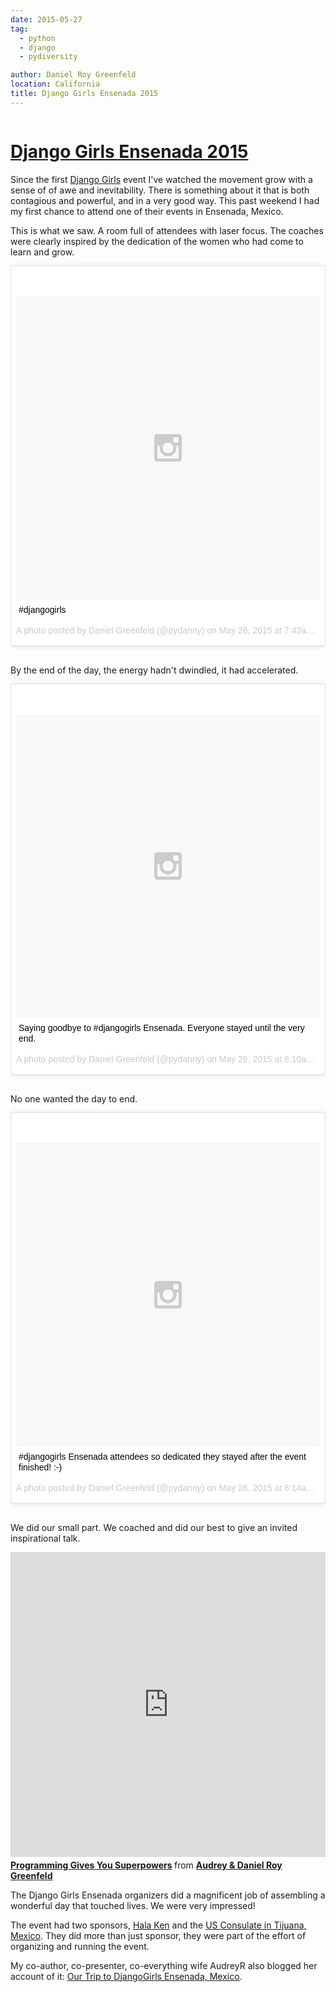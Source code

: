 ```yaml
---
date: 2015-05-27
tag:
  - python
  - django
  - pydiversity

author: Daniel Roy Greenfeld
location: California
title: Django Girls Ensenada 2015
---
```


<div class="twelve wide column">
  <h1 class="ui block header">
    <div class="content">
      <a href="/django-girls-ensenada-2015 ">Django Girls Ensenada 2015</a>
    </div>
  </h1>
  <p>
    Since the first
    <a href="http://djangogirls.org/" target="_blank">Django Girls</a> event
    I've watched the movement grow with a sense of of awe and inevitability.
    There is something about it that is both contagious and powerful, and in a
    very good way. This past weekend I had my first chance to attend one of
    their events in Ensenada, Mexico.
  </p>
  <p>
    This is what we saw. A room full of attendees with laser focus. The coaches
    were clearly inspired by the dedication of the women who had come to learn
    and grow.
  </p>
  <blockquote
    class="instagram-media"
    data-instgrm-captioned=""
    data-instgrm-version="4"
    style=" background:#FFF; border:0; border-radius:3px; box-shadow:0 0 1px 0 rgba(0,0,0,0.5),0 1px 10px 0 rgba(0,0,0,0.15); margin: 1px; max-width:658px; padding:0; width:99.375%; width:-webkit-calc(100% - 2px); width:calc(100% - 2px);"
  >
    <div style="padding:8px;">
      <div
        style=" background:#F8F8F8; line-height:0; margin-top:40px; padding:50% 0; text-align:center; width:100%;"
      >
        <div
          style=" background:url(data:image/png;base64,iVBORw0KGgoAAAANSUhEUgAAACwAAAAsCAMAAAApWqozAAAAGFBMVEUiIiI9PT0eHh4gIB4hIBkcHBwcHBwcHBydr+JQAAAACHRSTlMABA4YHyQsM5jtaMwAAADfSURBVDjL7ZVBEgMhCAQBAf//42xcNbpAqakcM0ftUmFAAIBE81IqBJdS3lS6zs3bIpB9WED3YYXFPmHRfT8sgyrCP1x8uEUxLMzNWElFOYCV6mHWWwMzdPEKHlhLw7NWJqkHc4uIZphavDzA2JPzUDsBZziNae2S6owH8xPmX8G7zzgKEOPUoYHvGz1TBCxMkd3kwNVbU0gKHkx+iZILf77IofhrY1nYFnB/lQPb79drWOyJVa/DAvg9B/rLB4cC+Nqgdz/TvBbBnr6GBReqn/nRmDgaQEej7WhonozjF+Y2I/fZou/qAAAAAElFTkSuQmCC); display:block; height:44px; margin:0 auto -44px; position:relative; top:-22px; width:44px;"
        ></div>
      </div>
      <p style=" margin:8px 0 0 0; padding:0 4px;">
        <a
          href="https://instagram.com/p/3Jh2fnq9Dp/"
          style=" color:#000; font-family:Arial,sans-serif; font-size:14px; font-style:normal; font-weight:normal; line-height:17px; text-decoration:none; word-wrap:break-word;"
          target="_top"
          >#djangogirls</a
        >
      </p>
      <p
        style=" color:#c9c8cd; font-family:Arial,sans-serif; font-size:14px; line-height:17px; margin-bottom:0; margin-top:8px; overflow:hidden; padding:8px 0 7px; text-align:center; text-overflow:ellipsis; white-space:nowrap;"
      >
        A photo posted by Daniel Greenfeld (@pydanny) on
        <time
          datetime="2015-05-26T14:42:40+00:00"
          style=" font-family:Arial,sans-serif; font-size:14px; line-height:17px;"
          >May 26, 2015 at 7:42am PDT</time
        >
      </p>
    </div>
  </blockquote>
  <script
    async=""
    defer=""
    src="//platform.instagram.com/en_US/embeds.js"
  ></script>
  <p>
    <br />
    By the end of the day, the energy hadn't dwindled, it had accelerated.
  </p>
  <blockquote
    class="instagram-media"
    data-instgrm-captioned=""
    data-instgrm-version="4"
    style=" background:#FFF; border:0; border-radius:3px; box-shadow:0 0 1px 0 rgba(0,0,0,0.5),0 1px 10px 0 rgba(0,0,0,0.15); margin: 1px; max-width:658px; padding:0; width:99.375%; width:-webkit-calc(100% - 2px); width:calc(100% - 2px);"
  >
    <div style="padding:8px;">
      <div
        style=" background:#F8F8F8; line-height:0; margin-top:40px; padding:50% 0; text-align:center; width:100%;"
      >
        <div
          style=" background:url(data:image/png;base64,iVBORw0KGgoAAAANSUhEUgAAACwAAAAsCAMAAAApWqozAAAAGFBMVEUiIiI9PT0eHh4gIB4hIBkcHBwcHBwcHBydr+JQAAAACHRSTlMABA4YHyQsM5jtaMwAAADfSURBVDjL7ZVBEgMhCAQBAf//42xcNbpAqakcM0ftUmFAAIBE81IqBJdS3lS6zs3bIpB9WED3YYXFPmHRfT8sgyrCP1x8uEUxLMzNWElFOYCV6mHWWwMzdPEKHlhLw7NWJqkHc4uIZphavDzA2JPzUDsBZziNae2S6owH8xPmX8G7zzgKEOPUoYHvGz1TBCxMkd3kwNVbU0gKHkx+iZILf77IofhrY1nYFnB/lQPb79drWOyJVa/DAvg9B/rLB4cC+Nqgdz/TvBbBnr6GBReqn/nRmDgaQEej7WhonozjF+Y2I/fZou/qAAAAAElFTkSuQmCC); display:block; height:44px; margin:0 auto -44px; position:relative; top:-22px; width:44px;"
        ></div>
      </div>
      <p style=" margin:8px 0 0 0; padding:0 4px;">
        <a
          href="https://instagram.com/p/3JlCDUK9Ja/"
          style=" color:#000; font-family:Arial,sans-serif; font-size:14px; font-style:normal; font-weight:normal; line-height:17px; text-decoration:none; word-wrap:break-word;"
          target="_top"
          >Saying goodbye to #djangogirls Ensenada. Everyone stayed until the
          very end.</a
        >
      </p>
      <p
        style=" color:#c9c8cd; font-family:Arial,sans-serif; font-size:14px; line-height:17px; margin-bottom:0; margin-top:8px; overflow:hidden; padding:8px 0 7px; text-align:center; text-overflow:ellipsis; white-space:nowrap;"
      >
        A photo posted by Daniel Greenfeld (@pydanny) on
        <time
          datetime="2015-05-26T15:10:27+00:00"
          style=" font-family:Arial,sans-serif; font-size:14px; line-height:17px;"
          >May 26, 2015 at 8:10am PDT</time
        >
      </p>
    </div>
  </blockquote>
  <script
    async=""
    defer=""
    src="//platform.instagram.com/en_US/embeds.js"
  ></script>
  <p>
    <br />
    No one wanted the day to end.
  </p>
  <blockquote
    class="instagram-media"
    data-instgrm-captioned=""
    data-instgrm-version="4"
    style=" background:#FFF; border:0; border-radius:3px; box-shadow:0 0 1px 0 rgba(0,0,0,0.5),0 1px 10px 0 rgba(0,0,0,0.15); margin: 1px; max-width:658px; padding:0; width:99.375%; width:-webkit-calc(100% - 2px); width:calc(100% - 2px);"
  >
    <div style="padding:8px;">
      <div
        style=" background:#F8F8F8; line-height:0; margin-top:40px; padding:50% 0; text-align:center; width:100%;"
      >
        <div
          style=" background:url(data:image/png;base64,iVBORw0KGgoAAAANSUhEUgAAACwAAAAsCAMAAAApWqozAAAAGFBMVEUiIiI9PT0eHh4gIB4hIBkcHBwcHBwcHBydr+JQAAAACHRSTlMABA4YHyQsM5jtaMwAAADfSURBVDjL7ZVBEgMhCAQBAf//42xcNbpAqakcM0ftUmFAAIBE81IqBJdS3lS6zs3bIpB9WED3YYXFPmHRfT8sgyrCP1x8uEUxLMzNWElFOYCV6mHWWwMzdPEKHlhLw7NWJqkHc4uIZphavDzA2JPzUDsBZziNae2S6owH8xPmX8G7zzgKEOPUoYHvGz1TBCxMkd3kwNVbU0gKHkx+iZILf77IofhrY1nYFnB/lQPb79drWOyJVa/DAvg9B/rLB4cC+Nqgdz/TvBbBnr6GBReqn/nRmDgaQEej7WhonozjF+Y2I/fZou/qAAAAAElFTkSuQmCC); display:block; height:44px; margin:0 auto -44px; position:relative; top:-22px; width:44px;"
        ></div>
      </div>
      <p style=" margin:8px 0 0 0; padding:0 4px;">
        <a
          href="https://instagram.com/p/3JlfO7K9KV/"
          style=" color:#000; font-family:Arial,sans-serif; font-size:14px; font-style:normal; font-weight:normal; line-height:17px; text-decoration:none; word-wrap:break-word;"
          target="_top"
          >#djangogirls Ensenada attendees so dedicated they stayed after the
          event finished! :-)</a
        >
      </p>
      <p
        style=" color:#c9c8cd; font-family:Arial,sans-serif; font-size:14px; line-height:17px; margin-bottom:0; margin-top:8px; overflow:hidden; padding:8px 0 7px; text-align:center; text-overflow:ellipsis; white-space:nowrap;"
      >
        A photo posted by Daniel Greenfeld (@pydanny) on
        <time
          datetime="2015-05-26T15:14:26+00:00"
          style=" font-family:Arial,sans-serif; font-size:14px; line-height:17px;"
          >May 26, 2015 at 8:14am PDT</time
        >
      </p>
    </div>
  </blockquote>
  <script
    async=""
    defer=""
    src="//platform.instagram.com/en_US/embeds.js"
  ></script>
  <p>
    <br />
    We did our small part. We coached and did our best to give an invited
    inspirational talk.
  </p>
  <iframe
    allowfullscreen=""
    frameborder="0"
    height="485"
    marginheight="0"
    marginwidth="0"
    scrolling="no"
    src="http://www.slideshare.net/slideshow/embed_code/key/5bBUFTEvDYqcIn"
    style="border:1px solid #CCC; border-width:1px; margin-bottom:5px; max-width: 100%;"
    width="595"
  >
  </iframe>
  <div style="margin-bottom:5px">
    <strong>
      <a
        href="//www.slideshare.net/twoscoopspress/programming-gives-you-superpowers"
        target="_blank"
        title="Programming Gives You Superpowers"
        >Programming Gives You Superpowers</a
      >
    </strong>
    from
    <strong
      ><a href="//www.slideshare.net/twoscoopspress" target="_blank"
        >Audrey &amp; Daniel Roy Greenfeld</a
      ></strong
    >
  </div>

  The Django Girls Ensenada organizers did a magnificent job of assembling a
  wonderful day that touched lives. We were very impressed!
  <p>
    The event had two sponsors,
    <a href="http://halaken.org" target="_blank">Hala Ken</a> and the
    <a href="http://tijuana.usconsulate.gov/" target="_blank"
      >US Consulate in Tijuana, Mexico</a
    >. They did more than just sponsor, they were part of the effort of
    organizing and running the event.
  </p>
  <p>
    My co-author, co-presenter, co-everything wife AudreyR also blogged her
    account of it:
    <a
      href="http://www.codemakesmehappy.com/2015/05/our-trip-to-djangogirls-ensenada-mexico "
      target="_blank"
      >Our Trip to DjangoGirls Ensenada, Mexico</a
    >.
  </p>
  </div>

